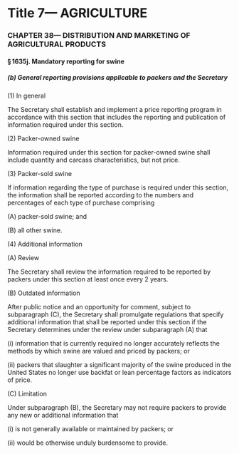 
# Title 7— AGRICULTURE
### CHAPTER 38— DISTRIBUTION AND MARKETING OF AGRICULTURAL PRODUCTS
#### § 1635j. Mandatory reporting for swine
##### (b) General reporting provisions applicable to packers and the Secretary

(1) In general

The Secretary shall establish and implement a price reporting program in accordance with this section that includes the reporting and publication of information required under this section.

(2) Packer-owned swine

Information required under this section for packer-owned swine shall include quantity and carcass characteristics, but not price.

(3) Packer-sold swine

If information regarding the type of purchase is required under this section, the information shall be reported according to the numbers and percentages of each type of purchase comprising

(A) packer-sold swine; and

(B) all other swine.

(4) Additional information

(A) Review

The Secretary shall review the information required to be reported by packers under this section at least once every 2 years.

(B) Outdated information

After public notice and an opportunity for comment, subject to subparagraph (C), the Secretary shall promulgate regulations that specify additional information that shall be reported under this section if the Secretary determines under the review under subparagraph (A) that

(i) information that is currently required no longer accurately reflects the methods by which swine are valued and priced by packers; or

(ii) packers that slaughter a significant majority of the swine produced in the United States no longer use backfat or lean percentage factors as indicators of price.

(C) Limitation

Under subparagraph (B), the Secretary may not require packers to provide any new or additional information that

(i) is not generally available or maintained by packers; or

(ii) would be otherwise unduly burdensome to provide.
